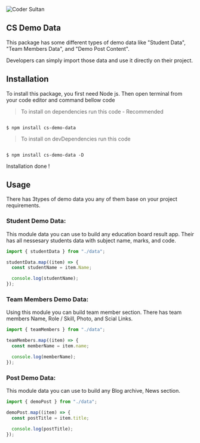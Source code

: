 ![Coder Sultan](https://yt3.googleusercontent.com/I-RIjUt9RC9M-1Vc1hnHTWwXsIbMQVjhx7IU1UrgGrO_T-flWmSI1ql41rwJHo_HkV6hmgn0Tg=s160-c-k-c0x00ffffff-no-rj)

## CS Demo Data

This package has some different types of demo data like "Student Data", "Team Members Data", and "Demo Post Content".

Developers can simply import those data and use it directly on their project.

## Installation

To install this package, you first need Node js. Then open terminal from your code editor and command bellow code

> To install on dependencies run this code - Recommended

```console

$ npm install cs-demo-data

```

> To install on devDependencies run this code

```console

$ npm install cs-demo-data -D

```

Installation done !

## Usage

There has 3types of demo data you any of them base on your project requirements.

### Student Demo Data:

This module data you can use to build any education board result app. Their has all nessesary students data with subject name, marks, and code.

```js
import { studentData } from "./data";

studentData.map((item) => {
  const studentName = item.Name;

  console.log(studentName);
});
```

### Team Members Demo Data:

Using this module you can build team member section. There has team members Name, Role / Skill, Photo, and Scial Links.

```js
import { teamMembers } from "./data";

teamMembers.map((item) => {
  const memberName = item.name;

  console.log(memberName);
});
```

### Post Demo Data:

This module data you can use to build any Blog archive, News section.

```js
import { demoPost } from "./data";

demoPost.map((item) => {
  const postTitle = item.title;

  console.log(postTitle);
});
```
